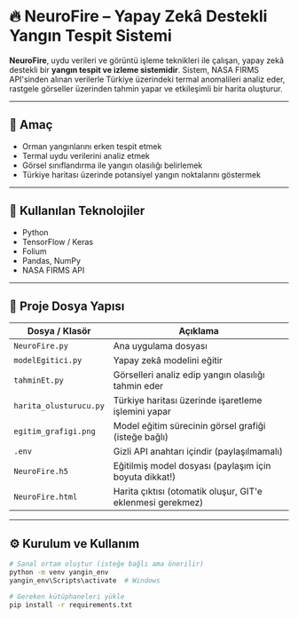 # 🔥 NeuroFire – Yapay Zekâ Destekli Yangın Tespit Sistemi

**NeuroFire**, uydu verileri ve görüntü işleme teknikleri ile çalışan, yapay zekâ destekli bir **yangın tespit ve izleme sistemidir**. Sistem, NASA FIRMS API'sinden alınan verilerle Türkiye üzerindeki termal anomalileri analiz eder, rastgele görseller üzerinden tahmin yapar ve etkileşimli bir harita oluşturur.

---

## 🎯 Amaç

- Orman yangınlarını erken tespit etmek
- Termal uydu verilerini analiz etmek
- Görsel sınıflandırma ile yangın olasılığı belirlemek
- Türkiye haritası üzerinde potansiyel yangın noktalarını göstermek

---

## 🧠 Kullanılan Teknolojiler

- Python
- TensorFlow / Keras
- Folium
- Pandas, NumPy
- NASA FIRMS API

---

## 📂 Proje Dosya Yapısı

| Dosya / Klasör           | Açıklama                                                  |
|--------------------------|------------------------------------------------------------|
| `NeuroFire.py`           | Ana uygulama dosyası                                       |
| `modelEgitici.py`        | Yapay zekâ modelini eğitir                                |
| `tahminEt.py`            | Görselleri analiz edip yangın olasılığı tahmin eder       |
| `harita_olusturucu.py`   | Türkiye haritası üzerinde işaretleme işlemini yapar       |
| `egitim_grafigi.png`     | Model eğitim sürecinin görsel grafiği (isteğe bağlı)       |
| `.env`                   | Gizli API anahtarı içindir (paylaşılmamalı)               |
| `NeuroFire.h5`           | Eğitilmiş model dosyası (paylaşım için boyuta dikkat!)    |
| `NeuroFire.html`         | Harita çıktısı (otomatik oluşur, GIT'e eklenmesi gerekmez)|

---

## ⚙️ Kurulum ve Kullanım

```bash
# Sanal ortam oluştur (isteğe bağlı ama önerilir)
python -m venv yangin_env
yangin_env\Scripts\activate  # Windows

# Gereken kütüphaneleri yükle
pip install -r requirements.txt
